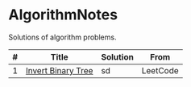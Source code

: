 # AlgorithmNotes
Solutions of algorithm problems.

| # | Title | Solution | From |
|---| ----- | -------- | ---- |
| 1 | [Invert Binary Tree](https://leetcode.com/problems/invert-binary-tree/) | sd | LeetCode |
